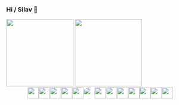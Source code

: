 ### Hi / Silav 👋

<div>
    <img height="180px" src="https://github-readme-stats.vercel.app/api?username=mergehez&show_icons=true&include_all_commits=true&count_private=true&theme=cobalt" />
    <img height="180px" src="https://github-readme-stats.vercel.app/api/top-langs/?username=mergehez&layout=compact&theme=cobalt&langs_count=7" />
</div>

<div style="display: flex; align-items: center; justify-content:center"><br>
  <img height="30" width="30" src="https://cdn.jsdelivr.net/gh/devicons/devicon/icons/android/android-original.svg" />
  <img height="30" width="30" src="https://cdn.jsdelivr.net/gh/devicons/devicon/icons/java/java-original.svg" />
  <img height="30" width="30" src="https://cdn.jsdelivr.net/gh/devicons/devicon/icons/php/php-original.svg" />
  
  <img height="30" width="30" src="https://cdn.jsdelivr.net/gh/devicons/devicon/icons/mysql/mysql-original.svg" />
  <img height="30" width="30" src="https://cdn.jsdelivr.net/gh/devicons/devicon/icons/laravel/laravel-plain-wordmark.svg" />
  <img height="30" width="30" src="https://avatars.githubusercontent.com/u/59030169?s=200&v=4" style="border-radius:50%" />
  <img height="30" width="30" src="https://cdn.jsdelivr.net/gh/devicons/devicon/icons/javascript/javascript-plain.svg" />
  <img height="30" width="30" src="https://cdn.jsdelivr.net/gh/devicons/devicon/icons/css3/css3-original.svg" />
  <img height="30" width="30" src="https://cdn.jsdelivr.net/gh/devicons/devicon/icons/bootstrap/bootstrap-original.svg" />
  <img height="30" width="30" src="https://cdn.jsdelivr.net/gh/devicons/devicon/icons/csharp/csharp-original.svg" />
  <img height="30" width="30" src="https://cdn.jsdelivr.net/gh/devicons/devicon/icons/dotnetcore/dotnetcore-original.svg" />
  <img height="30" width="30" src="https://devblogs.microsoft.com/aspnet/wp-content/uploads/sites/16/2019/04/BrandBlazor_big_with_border.png" />
  <img height="30" width="30" src="https://cdn.iconscout.com/icon/free/png-256/xamarin-282427.png" />
</div>
  
  
  
<!--
**mergehez/mergehez** is a ✨ _special_ ✨ repository because its `README.md` (this file) appears on your GitHub profile.

Here are some ideas to get you started:

- 🔭 I’m currently working on ...
- 🌱 I’m currently learning ...
- 👯 I’m looking to collaborate on ...
- 🤔 I’m looking for help with ...
- 💬 Ask me about ...
- 📫 How to reach me: ...
- 😄 Pronouns: ...
- ⚡ Fun fact: ...
-->
